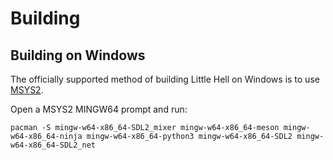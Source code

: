 # Building


## Building on Windows

The officially supported method of building Little Hell on Windows is to use [MSYS2](https://msys2.org).

Open a MSYS2 MINGW64 prompt and run:

```
pacman -S mingw-w64-x86_64-SDL2_mixer mingw-w64-x86_64-meson mingw-w64-x86_64-ninja mingw-w64-x86_64-python3 mingw-w64-x86_64-SDL2 mingw-w64-x86_64-SDL2_net
```


